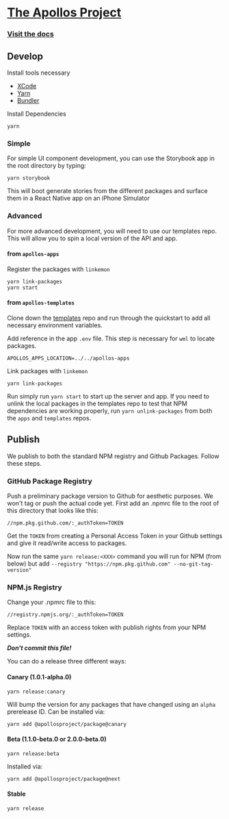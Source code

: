# [The Apollos Project](https://apollosapp.io)

### [Visit the docs](https://apollosapp.io/docs/install)

## Develop

Install tools necessary

- [XCode](https://developer.apple.com/xcode/)
- [Yarn](https://yarnpkg.com/)
- [Bundler](https://bundler.io)

Install Dependencies

```
yarn
```

### Simple

For simple UI component development, you can use the Storybook app in the root directory by typing:

```
yarn storybook
```

This will boot generate stories from the different packages and surface them in a React Native app on an iPhone Simulator

### Advanced

For more advanced development, you will need to use our templates repo. This will allow you to spin a local version of the API and app.

#### from `apollos-apps`

Register the packages with `linkemon`

```
yarn link-packages
yarn start
```

#### from `apollos-templates`

Clone down the [templates](https://github.com/apollosproject/templates) repo and run through the quickstart to add all necessary environment variables.

Add reference in the app `.env` file. This step is necessary for `wml` to locate packages.

```
APOLLOS_APPS_LOCATION=../../apollos-apps
```

Link packages with `linkemon`

```
yarn link-packages
```

Run simply run `yarn start` to start up the server and app. If you need to unlink the local packages in the templates repo to test that NPM dependencies are working properly, run `yarn unlink-packages` from both the `apps` and `templates` repos.

## Publish

We publish to both the standard NPM registry and Github Packages. Follow these steps.

### GitHub Package Registry

Push a preliminary package version to Github for aesthetic purposes. We won't tag or push the actual code yet. First add an .npmrc file to the root of this directory that looks like this:

```
//npm.pkg.github.com/:_authToken=TOKEN
```

Get the `TOKEN` from creating a Personal Access Token in your Github settings and give it read/write access to packages.

Now run the same `yarn release:<XXX>` command you will run for NPM (from below) but add `--registry "https://npm.pkg.github.com" --no-git-tag-version"`

### NPM.js Registry

Change your .npmrc file to this:

```
//registry.npmjs.org/:_authToken=TOKEN
```

Replace `TOKEN` with an access token with publish rights from your NPM settings.

**_Don't commit this file!_**

You can do a release three different ways:

#### Canary (1.0.1-alpha.0)

```
yarn release:canary
```

Will bump the version for any packages that have changed using an `alpha` prerelease ID. Can be installed via:

```
yarn add @apollosproject/package@canary
```

#### Beta (1.1.0-beta.0 or 2.0.0-beta.0)

```
yarn release:beta
```

Installed via:

```
yarn add @apollosproject/package@next
```

#### Stable

```
yarn release
```
